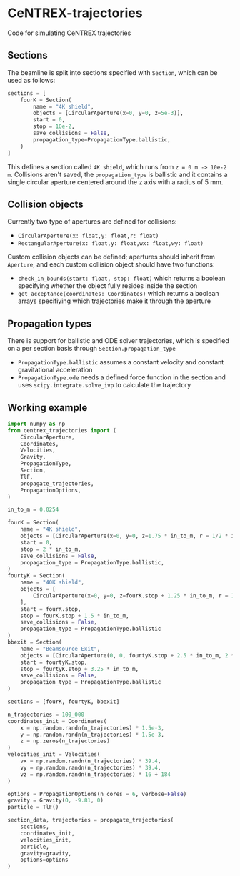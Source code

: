 # CeNTREX-trajectories
Code for simulating CeNTREX trajectories

## Sections
The beamline is split into sections specified with `Section`, which can be used as follows:
```Python
sections = [
    fourK = Section(
        name = "4K shield",
        objects = [CircularAperture(x=0, y=0, z=5e-3)],
        start = 0,
        stop = 10e-2,
        save_collisions = False,
        propagation_type=PropagationType.ballistic,
    )
]
```
This defines a section called `4K shield`, which runs from `z = 0 m -> 10e-2 m`. Collisions aren't
saved, the `propagation_type` is ballistic and it contains a single circular aperture centered around
the z axis with a radius of 5 mm.

## Collision objects
Currently two type of apertures are defined for collisions:
* `CircularAperture(x: float,y: float,r: float)`
* `RectangularAperture(x: float,y: float,wx: float,wy: float)`

Custom collision objects can be defined; apertures should inherit from `Aperture`, and each custom
collision object should have two functions:
* `check_in_bounds(start: float, stop: float)` which returns a boolean specifying whether the object fully resides inside the section
* `get_acceptance(coordinates: Coordinates)` which returns a boolean arrays specifiying which trajectories make it through the aperture

## Propagation types
There is support for ballistic and ODE solver trajectories, which is specified on a per section basis through `Section.propagation_type`
* `PropagationType.ballistic` assumes a constant velocity and constant gravitational acceleration
* `PropagationType.ode` needs a defined force function in the section and uses `scipy.integrate.solve_ivp` to calculate the trajectory

## Working example
```Python
import numpy as np
from centrex_trajectories import (
    CircularAperture,
    Coordinates,
    Velocities,
    Gravity,
    PropagationType,
    Section,
    TlF,
    propagate_trajectories,
    PropagationOptions,
)

in_to_m = 0.0254

fourK = Section(
    name = "4K shield",
    objects = [CircularAperture(x=0, y=0, z=1.75 * in_to_m, r = 1/2 * in_to_m)],
    start = 0,
    stop = 2 * in_to_m,
    save_collisions = False,
    propagation_type = PropagationType.ballistic,
)
fourtyK = Section(
    name = "40K shield",
    objects = [
        CircularAperture(x=0, y=0, z=fourK.stop + 1.25 * in_to_m, r = 1/2 * in_to_m)
    ],
    start = fourK.stop,
    stop = fourK.stop + 1.5 * in_to_m,
    save_collisions = False,
    propagation_type = PropagationType.ballistic
)
bbexit = Section(
    name = "Beamsource Exit",
    objects = [CircularAperture(0, 0, fourtyK.stop + 2.5 * in_to_m, 2 * in_to_m)],
    start = fourtyK.stop,
    stop = fourtyK.stop + 3.25 * in_to_m,
    save_collisions = False,
    propagation_type = PropagationType.ballistic
)

sections = [fourK, fourtyK, bbexit]

n_trajectories = 100_000
coordinates_init = Coordinates(
    x = np.random.randn(n_trajectories) * 1.5e-3,
    y = np.random.randn(n_trajectories) * 1.5e-3,
    z = np.zeros(n_trajectories)
)
velocities_init = Velocities(
    vx = np.random.randn(n_trajectories) * 39.4,
    vy = np.random.randn(n_trajectories) * 39.4,
    vz = np.random.randn(n_trajectories) * 16 + 184
)

options = PropagationOptions(n_cores = 6, verbose=False)
gravity = Gravity(0, -9.81, 0)
particle = TlF()

section_data, trajectories = propagate_trajectories(
    sections, 
    coordinates_init, 
    velocities_init, 
    particle, 
    gravity=gravity, 
    options=options 
)
```